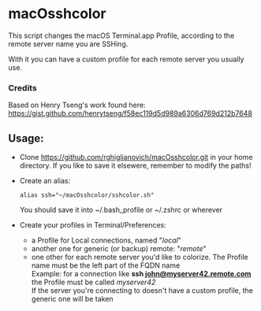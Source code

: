 # macOsshcolor


This  script changes the macOS Terminal.app Profile, according to the remote server name you are SSHing. 

With it you can have a custom profile for each remote server you usually use.


### Credits
Based on Henry Tseng's work  found here:
https://gist.github.com/henrytseng/f58ec119d5d989a6306d769d212b7648

## Usage:
  
* Clone https://github.com/rghiglianovich/macOsshcolor.git in your home directory.
 If you like to save it elsewere, remember to modify the paths!

* Create an alias:

      alias ssh="~/macOsshcolor/sshcolor.sh"
 
   You should save it into ~/.bash_profile or  ~/.zshrc or wherever 
 
 * Create your profiles in Terminal/Preferences:

    * a Profile for Local connections, named "_local_"
    * another  one for generic (or backup) remote: "_remote_"
    * one other for each remote server you'd like to colorize. The Profile name must be the left part of the FQDN name<br /> 
      Example: for a connection like
          **ssh john@myserver42.remote.com**    the Profile must be called _myserver42_<br />
       If the server you're connecting to  doesn't have a custom profile, the generic one will be taken

